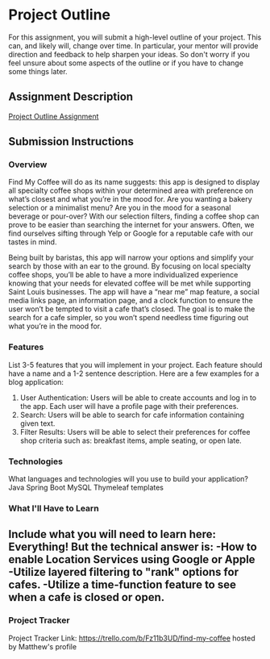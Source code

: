 # Project Outline
For this assignment, you will submit a high-level outline of your project. This can, and likely will, change over time. In particular, your mentor will provide direction and feedback to help sharpen your ideas. So don't worry if you feel unsure about some aspects of the outline or if you have to change some things later.

## Assignment Description
[Project Outline Assignment](https://education.launchcode.org/liftoff/modules/assignments/project-outline)

## Submission Instructions

### Overview

Find My Coffee will do as its name suggests: this app is designed to display all specialty coffee shops within your determined area with preference on what’s closest and what you’re in the mood for. Are you wanting a bakery selection or a minimalist menu? Are you in the mood for a seasonal beverage or pour-over? With our selection filters, finding a coffee shop can prove to be easier than searching the internet for your answers. Often, we find ourselves sifting through Yelp or Google for a reputable cafe with our tastes in mind. 

Being built by baristas, this app will narrow your options and simplify your search by those with an ear to the ground. By focusing on local specialty coffee shops, you’ll be able to have a more individualized experience knowing that your needs for elevated coffee will be met while supporting Saint Louis businesses. The app will have a “near me” map feature, a social media links page, an information page, and a clock function to ensure the user won’t be tempted to visit a cafe that’s closed. The goal is to make the search for a cafe simpler, so you won’t spend needless time figuring out what you’re in the mood for. 

### Features

List 3-5 features that you will implement in your project. Each feature should have a name and a 1-2 sentence description. Here are a few examples for a blog application:
1) User Authentication: Users will be able to create accounts and log in to the app. Each user will have a profile page with their preferences.
2) Search: Users will be able to search for cafe information containing given text.
3) Filter Results: Users will be able to select their preferences for coffee shop criteria such as: breakfast items, ample seating, or open late. 

### Technologies

What languages and technologies will you use to build your application?
Java
Spring Boot
MySQL
Thymeleaf templates

### What I'll Have to Learn

Include what you will need to learn here:
Everything! But the technical answer is:
-How to enable Location Services using Google or Apple
-Utilize layered filtering to "rank" options for cafes. 
-Utilize a time-function feature to see when a cafe is closed or open.
-

### Project Tracker

Project Tracker Link: https://trello.com/b/Fz11b3UD/find-my-coffee  hosted by Matthew's profile
